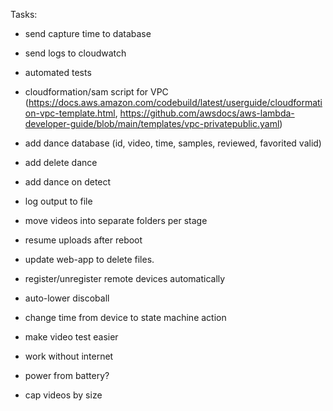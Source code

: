 
Tasks:
* send capture time to database
* send logs to cloudwatch
* automated tests
* cloudformation/sam script for VPC (https://docs.aws.amazon.com/codebuild/latest/userguide/cloudformation-vpc-template.html, https://github.com/awsdocs/aws-lambda-developer-guide/blob/main/templates/vpc-privatepublic.yaml)
* add dance database (id, video, time, samples, reviewed, favorited valid)
* add delete dance
* add dance on detect

* log output to file
* move videos into separate folders per stage
* resume uploads after reboot
* update web-app to delete files.
* register/unregister remote devices automatically
* auto-lower discoball
* change time from device to state machine action
* make video test easier
* work without internet
* power from battery?
* cap videos by size
